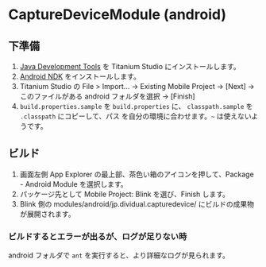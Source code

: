 # CaptureDeviceModule (android)

## 下準備

1. [Java Development Tools][1] を Titanium Studio にインストールします。
1. [Android NDK][2] をインストールします。
1. Titanium Studio の File > Import... → Existing Mobile Project →
[Next] → このファイルがある android フォルダを選択 → [Finish]
1. `build.properties.sample` を `build.properties` に、 `classpath.sample` を `.classpath` にコピーして、パス
を自分の環境に合わせます。`~` は使えないようです。

[1]: http://docs.appcelerator.com/titanium/latest/#!/guide/Installing_the_Java_Development_Tools
[2]: http://docs.appcelerator.com/titanium/latest/#!/guide/Installing_the_Android_NDK

## ビルド

1. 画面左側 App Explorer の最上部、茶色い箱のアイコンを押して、Package - Android Module を選択します。
1. パッケージ先として Mobile Project: Blink を選び、Finish します。
1. Blink 側の modules/android/jp.dividual.capturedevice/ にビルドの成果物が展開されます。

### ビルドするとエラーが出るが、ログが足りない時

android フォルダで `ant` を実行すると、より詳細なログが見られます。

